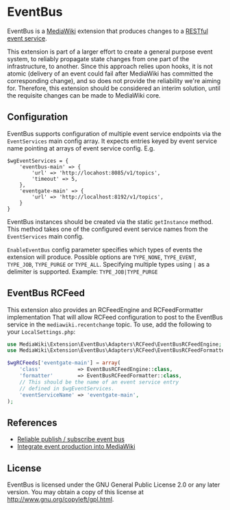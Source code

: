 # EventBus

EventBus is a [MediaWiki](https://www.mediawiki.org/) extension that produces changes to a [RESTful event service](https://gerrit.wikimedia.org/r/#/admin/projects/eventlogging).

This extension is part of a larger effort to create a general purpose event system, to reliably propagate state changes from one part of the infrastructure, to another.  Since
this approach relies upon hooks, it is not atomic (delivery of an event could fail after MediaWiki has committed the corresponding change), and so does not provide the reliability
we're aiming for.  Therefore, this extension should be considered an interim solution, until the requisite changes can be made to MediaWiki core.

## Configuration

EventBus supports configuration of multiple event service endpoints via the `EventServices`
main config array.  It expects entries keyed by event service name pointing at arrays of
event service config.  E.g.

    $wgEventServices = {
        'eventbus-main' => {
            'url' => 'http://locahost:8085/v1/topics',
            'timeout' => 5,
        },
        'eventgate-main' => {
            'url' => 'http://localhost:8192/v1/topics',
        }
    }

EventBus instances should be created via the static `getInstance` method.  This method
takes one of the configured event service names from the `EventServices` main config.

`EnableEventBus` config parameter specifies which types of events the extension will produce.
Possible options are `TYPE_NONE`, `TYPE_EVENT`, `TYPE_JOB`, `TYPE_PURGE` or `TYPE_ALL`.
Specifying multiple types using `|` as a delimiter is supported. Example: `TYPE_JOB|TYPE_PURGE`

## EventBus RCFeed

This extension also provides an RCFeedEngine and RCFeedFormatter implementation
That will allow RCFeed configuration to post to the EventBus service in the
`mediawiki.recentchange` topic.  To use,
add the following to your `LocalSettings.php`:

```php
use MediaWiki\Extension\EventBus\Adapters\RCFeed\EventBusRCFeedEngine;
use MediaWiki\Extension\EventBus\Adapters\RCFeed\EventBusRCFeedFormatter;

$wgRCFeeds['eventgate-main'] = array(
    'class'            => EventBusRCFeedEngine::class,
    'formatter'        => EventBusRCFeedFormatter::class,
    // This should be the name of an event service entry
    // defined in $wgEventServices.
    'eventServiceName' => 'eventgate-main',
);
```


## References

  * [Reliable publish / subscribe event bus](https://phabricator.wikimedia.org/T84923)
  * [Integrate event production into MediaWiki](https://phabricator.wikimedia.org/T116786)

## License

EventBus is licensed under the GNU General Public License 2.0 or any later version. You may obtain a copy of this license at <http://www.gnu.org/copyleft/gpl.html>.
